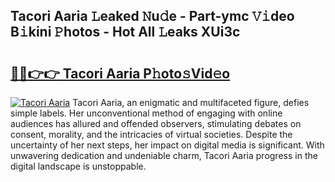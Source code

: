 ## Tacori Aaria 𝙻eaked 𝙽u𝚍e - Part-ymc 𝚅𝚒deo B𝚒kini 𝙿hotos - Hot All 𝙻eaks XUi3c

# <h2><a href="http://ld3vf6.urlbe.top/?page=Tacori+Aaria">🔗🔗👉👉 Tacori Aaria P𝚑oto𝚜Vid𝚎o</a></h2>

[![Tacori Aaria](https://i.imgur.com/eBuTRDB.gif)](http://ld3vf6.urlbe.top/?page=Tacori+Aaria)
Tacori Aaria, an enigmatic and multifaceted figure, defies simple labels. Her unconventional method of engaging with online audiences has allured and offended observers, stimulating debates on consent, morality, and the intricacies of virtual societies. Despite the uncertainty of her next steps, her impact on digital media is significant. With unwavering dedication and undeniable charm, Tacori Aaria progress in the digital landscape is unstoppable.
